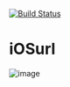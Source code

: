 [![Build Status](https://app.bitrise.io/app/6541c4302f7ea3f6/status.svg?token=-PlODWftC-E5I8Gw3NUXBg)](https://app.bitrise.io/app/6541c4302f7ea3f6)

# iOSurl

![image](https://user-images.githubusercontent.com/755710/96385936-28465880-1165-11eb-9bfe-2da8671070ce.png)
